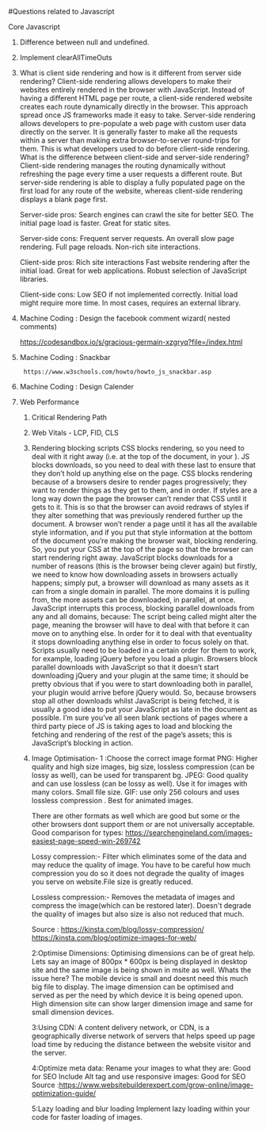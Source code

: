 #Questions related to Javascript

Core Javascript

1. Difference between null and undefined.

2. Implement clearAllTimeOuts

3. What is client side rendering and how is it different from server side rendering?
	Client-side rendering allows developers to make their websites entirely rendered in the browser with JavaScript. Instead of having a different HTML page 		per route, a client-side rendered website creates each route dynamically directly in the browser. This approach spread once JS frameworks made it easy      to take.
	Server-side rendering allows developers to pre-populate a web page with custom user data directly on the server. It is generally faster to make all the     requests within a server than making extra browser-to-server round-trips for them. This is what developers used to do before client-side rendering.
  What is the difference between client-side and server-side rendering?
  Client-side rendering manages the routing dynamically without refreshing the page every time a user requests a different route. But server-side rendering   is able to display a fully populated page on the first load for any route of the website, whereas client-side rendering displays a blank page first.

	Server-side pros:
	Search engines can crawl the site for better SEO.
	The initial page load is faster.
	Great for static sites.

	Server-side cons:
	Frequent server requests.
	An overall slow page rendering.
	Full page reloads.
	Non-rich site interactions.

	Client-side pros:
	Rich site interactions
	Fast website rendering after the initial load.
	Great for web applications.
	Robust selection of JavaScript libraries.

	Client-side cons:
	Low SEO if not implemented correctly.
	Initial load might require more time.
	In most cases, requires an external library.
	
4. Machine Coding : Design the facebook comment wizard( nested comments)
	
	https://codesandbox.io/s/gracious-germain-xzgryq?file=/index.html
	
5. Machine Coding : Snackbar
		
		https://www.w3schools.com/howto/howto_js_snackbar.asp
		
6. Machine Coding : Design Calender




7. Web Performance

	1. Critical Rendering Path
	2. Web Vitals - LCP, FID, CLS
	3. Rendering blocking scripts
		CSS blocks rendering, so you need to deal with it right away (i.e. at the top of the document, in your <head>).
		JS blocks downloads, so you need to deal with these last to ensure that they don’t hold up anything else on the page.
		CSS blocks rendering because of a browsers desire to render pages progressively; they want to render things as they get to them, and in order.
		If styles are a long way down the page the browser can’t render that CSS until it gets to it. This is so that the browser can avoid redraws of styles if they alter something that was previously rendered further up the document. A browser won’t render a page until it has all the available style information, and if you put that style information at the bottom of the document you’re making the browser wait, blocking rendering.
		So, you put your CSS at the top of the page so that the browser can start rendering right away.
		JavaScript blocks downloads for a number of reasons (this is the browser being clever again) but firstly, we need to know how downloading assets in browsers actually happens; simply put, a browser will download as many assets as it can from a single domain in parallel. The more domains it is pulling from, the more assets can be downloaded, in parallel, at once.
		JavaScript interrupts this process, blocking parallel downloads from any and all domains, because:
		The script being called might alter the page, meaning the browser will have to deal with that before it can move on to anything else. In order for it to deal with that eventuality it stops downloading anything else in order to focus solely on that.
		Scripts usually need to be loaded in a certain order for them to work, for example, loading jQuery before you load a plugin. Browsers block parallel downloads with JavaScript so that it doesn’t start downloading jQuery and your plugin at the same time; it should be pretty obvious that if you were to start downloading both in parallel, your plugin would arrive before jQuery would.
		So, because browsers stop all other downloads whilst JavaScript is being fetched, it is usually a good idea to put your JavaScript as late in the document as possible. I’m sure you’ve all seen blank sections of pages where a third party piece of JS is taking ages to load and blocking the fetching and rendering of the rest of the page’s assets; this is JavaScript’s blocking in action.
	4. Image Optimisation-
		1 :Choose the correct image format
		PNG: Higher quality and high size images, big size, lossless compression (can be lossy as well), can be used for transparent bg.
		JPEG: Good quality and can use lossless (can be lossy as well). Use it for images with many colors. Small file size.
		GIF: use only 256 colours and uses lossless compression . Best for animated images.

		There are other formats as well which are good but some or the other browsers dont support them or are not universally acceptable.
		Good comparison for types: https://searchengineland.com/images-easiest-page-speed-win-269742

		Lossy compression:- Filter which eliminates some of the data and may reduce the quality of image. You have to be careful how much compression you do so it does not degrade the quality of images you serve on website.File size is greatly reduced.

		Lossless compression:- Removes the metadata of images and compress the image(which can be restored later). Doesn't degrade the quality of images but also size is also not reduced that much.

		Source : https://kinsta.com/blog/lossy-compression/
		https://kinsta.com/blog/optimize-images-for-web/

		2:Optimise Dimensions:
		Optimising dimensions can be of great help. Lets say an image of 800px * 600px is being displayed in desktop site and the same image is being shown in msite as well. Whats the issue here?
		The mobile device is small and doesnt need this much big file to display. The image dimension can be optimised and served as per the need by which device it is being opened upon. High dimension site can show larger dimension image and same for small dimension devices.

		3:Using CDN:
		A content delivery network, or CDN, is a geographically diverse network of servers that helps speed up page load time by reducing the distance between the website visitor and the server.

		4:Optimize meta data:
		Rename your images to what they are: Good for SEO
		Include Alt tag and use responsive images: Good for SEO
		Source :https://www.websitebuilderexpert.com/grow-online/image-optimization-guide/

		5:Lazy loading and blur loading
		Implement lazy loading within your code for faster loading of images.
